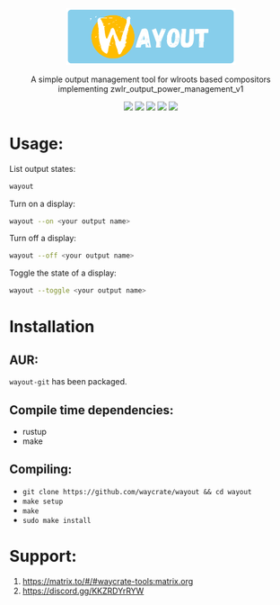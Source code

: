 <p align=center>
  <img src="https://github.com/waycrate/wayout/blob/main/docs/assets/wayout.png" alt=wayout width=60%>
  <p align=center>A simple output management tool for wlroots based compositors implementing zwlr_output_power_management_v1</p>
  
  <p align="center">
  <a href="./LICENSE.md"><img src="https://img.shields.io/github/license/waycrate/wayout?style=flat-square&logo=appveyor"></a>
  <img src="https://img.shields.io/badge/cargo-v1.2.4-green?style=flat-square&logo=appveyor">
  <img src="https://img.shields.io/github/issues/waycrate/wayout?style=flat-square&logo=appveyor">
  <img src="https://img.shields.io/github/forks/waycrate/wayout?style=flat-square&logo=appveyor">
  <img src="https://img.shields.io/github/stars/waycrate/wayout?style=flat-square&logo=appveyor">
  </p>
</p>

# Usage:

List output states:

```bash
wayout
```

Turn on a display:

```bash
wayout --on <your output name>
```

Turn off a display:

```bash
wayout --off <your output name>
```

Toggle the state of a display:

```bash
wayout --toggle <your output name>
```

# Installation

## AUR:

`wayout-git` has been packaged.

## Compile time dependencies:

- rustup
- make

## Compiling:

- `git clone https://github.com/waycrate/wayout && cd wayout`
- `make setup`
- `make`
- `sudo make install`

# Support:

1. https://matrix.to/#/#waycrate-tools:matrix.org
2. https://discord.gg/KKZRDYrRYW
